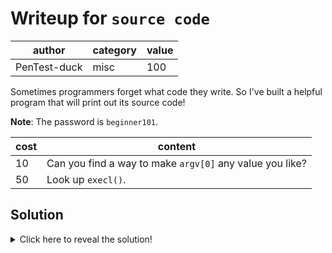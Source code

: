 # Writeup for `source code`

|    author    | category | value |
|--------------|----------|-------|
| PenTest-duck |   misc   |  100  |

Sometimes programmers forget what code they write. So I've built a helpful program that will print out its source code!

**Note**: The password is `beginner101`.


| cost |                         content                          |
|------|----------------------------------------------------------|
|  10  | Can you find a way to make `argv[0]` any value you like? |
|  50  | Look up `execl()`.                                       |

## Solution

<details>
<summary>Click here to reveal the solution!</summary>

### The Big Idea

TODO: Fill out the big idea.

### Walkthrough

1. TODO: Fill out the walkthrough.
2. TODO: Some more steps.

### Flag(s)

- `BEGINNER{d0nt_tru5t_argv}`

</details>
